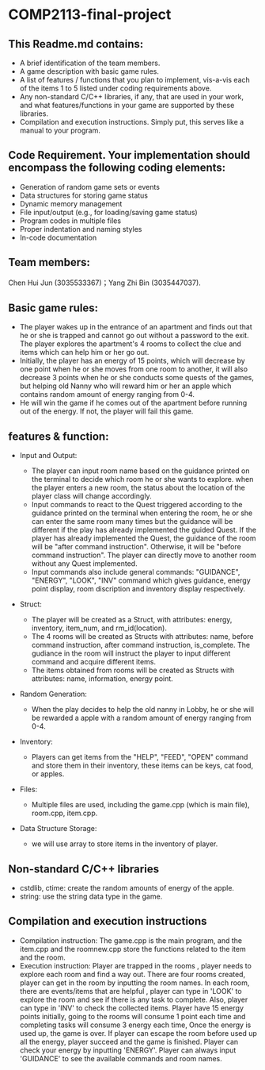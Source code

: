 # COMP2113-final-project
## This Readme.md contains:
- A brief identification of the team members.
- A game description with basic game rules.
- A list of features / functions that you plan to implement, vis-a-vis each of the items 1 to 5 listed under coding requirements above.
- Any non-standard C/C++ libraries, if any, that are used in your work, and what features/functions in your game are supported by these libraries.
- Compilation and execution instructions. Simply put, this serves like a manual to your program.
## Code Requirement. Your implementation should encompass the following coding elements:
- Generation of random game sets or events
- Data structures for storing game status
- Dynamic memory management
- File input/output (e.g., for loading/saving game status)
- Program codes in multiple files
- Proper indentation and naming styles
- In-code documentation
## Team members: 
Chen Hui Jun (3035533367)；Yang Zhi Bin (3035447037).
## Basic game rules: 
- The player wakes up in the entrance of an apartment and finds out that he or she is trapped and cannot go out without a password to the exit. The player explores the apartment's 4 rooms to collect the clue and items which can help him or her go out. 
- Initially, the player has an energy of 15 points, which will decrease by one point when he or she moves from one room to another, it will also decrease 3 points when he or she conducts some quests of the games, but helping old Nanny who will reward him or her an apple which contains random amount of energy ranging from 0-4.
- He will win the game if he comes out of the apartment before running out of the energy. If not, the player will fail this game. 
## features & function: 
- Input and Output: 
  - The player can input room name based on the guidance printed on the terminal to decide which room he or she wants to explore. when the player enters a new room, the status about the location of the player class will change accordingly.
  - Input commands to react to the Quest triggered according to the guidance printed on the terminal when entering the room, he or she can enter the same room many times but the guidance will be different if the play has already implemented the guided Quest. If the player has already implemented the Quest, the guidance of the room will be "after command instruction". Otherwise, it will be "before command instruction". The player can directly move to another room without any Quest implemented.
  - Input commands also include general commands: "GUIDANCE", "ENERGY", "LOOK", "INV" command which gives guidance, energy point display, room discription and inventory display respectively.

- Struct: 
  - The player will be created as a Struct, with attributes: energy, inventory, item_num, and rm_id(location). 
  - The 4 rooms will be created as Structs with attributes: name, before command instruction, after command instruction, is_complete. The gudiance in the room will instruct the player to input different command and acquire different items.
  - The items obtained from rooms will be created as Structs with attributes: name, information, energy point.

- Random Generation:
  - When the play decides to help the old nanny in Lobby, he or she will be rewarded a apple with a random amount of energy ranging from 0-4.

- Inventory: 
  - Players can get items from the "HELP", "FEED", "OPEN" command and store them in their inventory, these items can be keys, cat food, or apples.

- Files:
  - Multiple files are used, including the game.cpp (which is main file), room.cpp, item.cpp.

- Data Structure Storage:
  - we will use array to store items in the inventory of player.

## Non-standard C/C++ libraries
- cstdlib, ctime: create the random amounts of energy of the apple.
- string: use the string data type in the game.

## Compilation and execution instructions
- Compilation instruction:
  The game.cpp is the main program, and the item.cpp and the roomnew.cpp store the functions related to the item and the room. 
- Execution instruction:
Player are trapped in the rooms , player needs to explore each room and find a way out. 
There are four rooms created, player can get in the room by inputting the room names. In each room, there are events/items that are helpful , player can type in 'LOOK' to explore the room and see if there is any task to complete. Also, player can type in 'INV' to check the collected items.
Player have 15 energy points initially, going to the rooms will consume 1 point each time and completing tasks will consume 3 energy each time, Once the energy is used up, the game is over. If player can escape the room before used up all the energy, player succeed and the game is finished. Player can check your energy by inputting 'ENERGY'.
Player can always input 'GUIDANCE' to see the available commands and room names.


